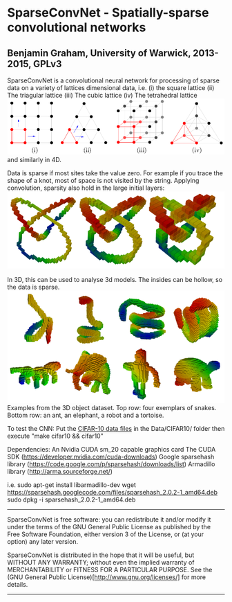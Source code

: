 SparseConvNet - Spatially-sparse convolutional networks
=======================================================
Benjamin Graham, University of Warwick, 2013-2015, GPLv3
--------------------------------------------------------

SparseConvNet is a convolutional neural network for processing of sparse data on a variety of lattices dimensional data, i.e.
(i) the square lattice
(ii) The triagular lattice
(iii) The cubic lattice
(iv) The tetrahedral lattice
![lattice](/figures/lattices.png)
and similarly in 4D.

Data is sparse if most sites take the value zero. For example if you trace the shape of a knot, most of space is not visited by the string. Applying convolution, sparsity also hold in the large initial layers:
![lattice](/figures/trefoil.png)

In 3D, this can be used to analyse 3d models. The insides can be hollow, so the data is sparse.
![lattice](/figures/shrec.png)
Examples from the 3D object dataset. Top row: four exemplars of snakes.
Bottom row: an ant, an elephant, a robot and a tortoise.


To test the CNN:
Put the [CIFAR-10 data files](http://www.cs.toronto.edu/~kriz/cifar-10-binary.tar.gz) in the Data/CIFAR10/ folder then execute "make cifar10 && cifar10"

Dependencies:
An Nvidia CUDA sm_20 capable graphics card
The CUDA SDK (https://developer.nvidia.com/cuda-downloads)
Google sparsehash library (https://code.google.com/p/sparsehash/downloads/list)
Armadillo library (http://arma.sourceforge.net/)

i.e.
sudo apt-get install libarmadillo-dev
wget https://sparsehash.googlecode.com/files/sparsehash_2.0.2-1_amd64.deb
sudo dpkg -i sparsehash_2.0.2-1_amd64.deb

**************************************************************************
SparseConvNet is free software: you can redistribute it and/or modify
it under the terms of the GNU General Public License as published by
the Free Software Foundation, either version 3 of the License, or
(at your option) any later version.

SparseConvNet is distributed in the hope that it will be useful,
but WITHOUT ANY WARRANTY; without even the implied warranty of
MERCHANTABILITY or FITNESS FOR A PARTICULAR PURPOSE.  See the
(GNU General Public License)[http://www.gnu.org/licenses/] for more details.
**************************************************************************
